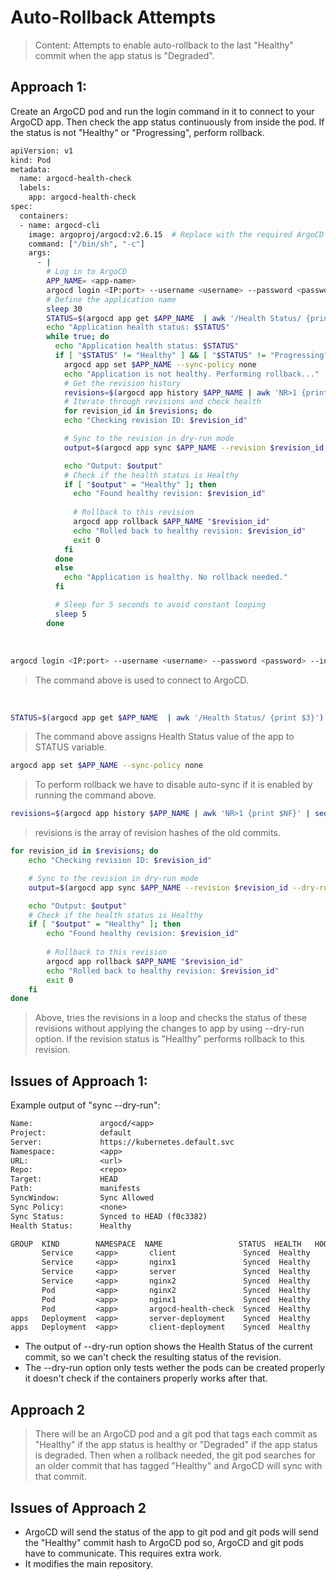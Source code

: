 # Auto-Rollback Attempts

> Content: Attempts to enable auto-rollback to the last "Healthy" commit when the app status is "Degraded".

## Approach 1:
Create an ArgoCD pod and run the login command in it to connect to your ArgoCD app. Then check the app status continuously from inside the pod. If the status is not "Healthy" or "Progressing", perform rollback.

```bash
apiVersion: v1
kind: Pod
metadata:
  name: argocd-health-check
  labels:
    app: argocd-health-check
spec:
  containers:
  - name: argocd-cli
    image: argoproj/argocd:v2.6.15  # Replace with the required ArgoCD CLI version
    command: ["/bin/sh", "-c"]
    args:
      - |
        # Log in to ArgoCD
        APP_NAME= <app-name>
        argocd login <IP:port> --username <username> --password <password> --insecure;
        # Define the application name
        sleep 30
        STATUS=$(argocd app get $APP_NAME  | awk '/Health Status/ {print $3}')
        echo "Application health status: $STATUS"
        while true; do
          echo "Application health status: $STATUS"
          if [ "$STATUS" != "Healthy" ] && [ "$STATUS" != "Progressing" ]; then
            argocd app set $APP_NAME --sync-policy none
            echo "Application is not healthy. Performing rollback..."
            # Get the revision history
            revisions=$(argocd app history $APP_NAME | awk 'NR>1 {print $NF}' | sed 's/[()"]//g')
            # Iterate through revisions and check health
            for revision_id in $revisions; do
            echo "Checking revision ID: $revision_id"

            # Sync to the revision in dry-run mode
            output=$(argocd app sync $APP_NAME --revision $revision_id --dry-run --prune --force | awk '/Health Status/ {print $3}')

            echo "Output: $output"
            # Check if the health status is Healthy
            if [ "$output" = "Healthy" ]; then
              echo "Found healthy revision: $revision_id"                
    
              # Rollback to this revision
              argocd app rollback $APP_NAME "$revision_id"
              echo "Rolled back to healthy revision: $revision_id"
              exit 0
            fi
          done
          else
            echo "Application is healthy. No rollback needed."
          fi

          # Sleep for 5 seconds to avoid constant looping
          sleep 5
        done
```
<br>

```bash
argocd login <IP:port> --username <username> --password <password> --insecure;
```
> The command above is used to connect to ArgoCD.
<br>


```bash
STATUS=$(argocd app get $APP_NAME  | awk '/Health Status/ {print $3}')
```
> The command above assigns Health Status value of the app to STATUS variable.


 ```bash
 argocd app set $APP_NAME --sync-policy none
 ```
 > To perform rollback we have to disable auto-sync if it is enabled by running the command above.

```bash
revisions=$(argocd app history $APP_NAME | awk 'NR>1 {print $NF}' | sed 's/[()"]//g')
```
> revisions is the array of revision hashes of the old commits.

```bash
for revision_id in $revisions; do
    echo "Checking revision ID: $revision_id"

    # Sync to the revision in dry-run mode
    output=$(argocd app sync $APP_NAME --revision $revision_id --dry-run --prune --force | awk '/Health Status/ {print $3}')

    echo "Output: $output"
    # Check if the health status is Healthy
    if [ "$output" = "Healthy" ]; then
        echo "Found healthy revision: $revision_id"                
    
        # Rollback to this revision
        argocd app rollback $APP_NAME "$revision_id"
        echo "Rolled back to healthy revision: $revision_id"
        exit 0
    fi
done
```
> Above, tries the revisions in a loop and checks the status of these revisions without applying the changes to app by using --dry-run option. If the revision status is "Healthy" performs rollback to this revision.

## Issues of Approach 1: 
Example output of "sync --dry-run":
```txt
Name:               argocd/<app>
Project:            default
Server:             https://kubernetes.default.svc
Namespace:          <app>
URL:                <url>
Repo:               <repo>
Target:             HEAD
Path:               manifests
SyncWindow:         Sync Allowed
Sync Policy:        <none>
Sync Status:        Synced to HEAD (f0c3382)
Health Status:      Healthy

GROUP  KIND        NAMESPACE  NAME                 STATUS  HEALTH   HOOK  MESSAGE
       Service     <app>       client               Synced  Healthy        service/client configured (dry run)
       Service     <app>       nginx1               Synced  Healthy        service/nginx1 configured (dry run)
       Service     <app>       server               Synced  Healthy        service/server configured (dry run)
       Service     <app>       nginx2               Synced  Healthy        service/nginx2 configured (dry run)
       Pod         <app>       nginx2               Synced  Healthy        pod/nginx2 configured (dry run)
       Pod         <app>       nginx1               Synced  Healthy        pod/nginx1 configured (dry run)
       Pod         <app>       argocd-health-check  Synced  Healthy        pod/argocd-health-check configured (dry run)
apps   Deployment  <app>       server-deployment    Synced  Healthy        deployment.apps/server-deployment configured (dry run)
apps   Deployment  <app>       client-deployment    Synced  Healthy        deployment.apps/client-deployment configured (dry run)

```
- The output of --dry-run option shows the Health Status of the current commit, so we can't check the resulting status of the revision.
- The --dry-run option only tests wether the pods can be created properly it doesn't check if the containers properly works after that. 

## Approach 2 

> There will be an ArgoCD pod and a git pod that tags each commit as "Healthy" if the app status is healthy or "Degraded" if the app status is degraded. Then when a rollback needed, the git pod searches for an older commit that has tagged "Healthy" and ArgoCD will sync with that commit.

## Issues of Approach 2
- ArgoCD will send the status of the app to git pod and git pods will send the "Healthy" commit hash to ArgoCD pod so, ArgoCD and git pods have to communicate. This requires extra work.
- It modifies the main repository.
